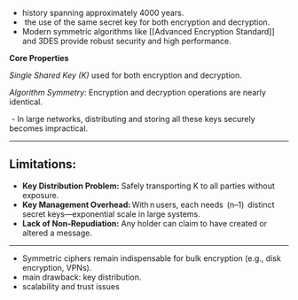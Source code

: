 - history spanning approximately 4000 years.
-  the use of the same secret key for both encryption and decryption.
- Modern symmetric algorithms like [[Advanced Encryption Standard]] and 3DES provide robust security and high performance.

**Core Properties**

_Single Shared Key (K)_ used for both encryption and decryption.
        
_Algorithm Symmetry:_ Encryption and decryption operations are nearly identical.

 - In large networks, distributing and storing all these keys securely becomes impractical.

--- 
## Limitations:
- **Key Distribution Problem:** Safely transporting K to all parties without exposure.
- **Key Management Overhead:** With n users, each needs  (n–1)  distinct secret keys—exponential scale in large systems.
- **Lack of Non‑Repudiation:** Any holder can claim to have created or altered a message.
---
- Symmetric ciphers remain indispensable for bulk encryption (e.g., disk encryption, VPNs).
- main drawback: key distribution.
- scalability and trust issues
